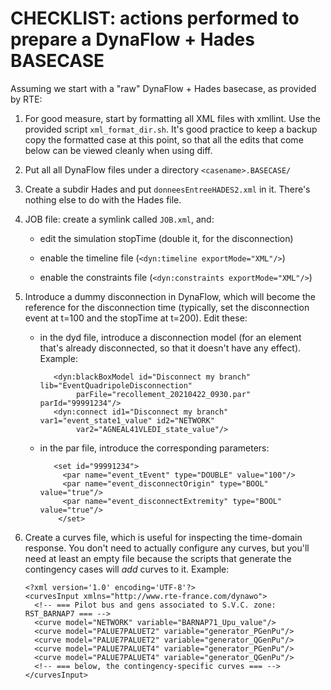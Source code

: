 
CHECKLIST: actions performed to prepare a DynaFlow + Hades BASECASE
===================================================================

Assuming we start with a "raw" DynaFlow + Hades basecase, as provided
by RTE:

  1. For good measure, start by formatting all XML files with
     xmllint. Use the provided script `xml_format_dir.sh`. It's good
     practice to keep a backup copy the formatted case at this point,
     so that all the edits that come below can be viewed cleanly when
     using diff.

  2. Put all all DynaFlow files under a directory `<casename>.BASECASE/`

  3. Create a subdir Hades and put `donneesEntreeHADES2.xml` in
     it. There's nothing else to do with the Hades file.

  4. JOB file: create a symlink called `JOB.xml`, and:
  
       * edit the simulation stopTime (double it, for the disconnection)
       
       * enable the timeline file (`<dyn:timeline exportMode="XML"/>`)
       
       * enable the constraints file (`<dyn:constraints exportMode="XML"/>`)

  5. Introduce a dummy disconnection in DynaFlow, which will become
     the reference for the disconnection time (typically, set the
     disconnection event at t=100 and the stopTime at t=200). Edit
     these:
     
       * in the dyd file, introduce a disconnection model (for an
         element that's already disconnected, so that it doesn't have
         any effect). Example:
         ```
            <dyn:blackBoxModel id="Disconnect my branch" lib="EventQuadripoleDisconnection"
                 parFile="recollement_20210422_0930.par" parId="99991234"/>
            <dyn:connect id1="Disconnect my branch" var1="event_state1_value" id2="NETWORK"
                 var2="AGNEAL41VLEDI_state_value"/>
         ```

        * in the par file, introduce the corresponding parameters:
          ```
             <set id="99991234">
               <par name="event_tEvent" type="DOUBLE" value="100"/>
               <par name="event_disconnectOrigin" type="BOOL" value="true"/>
               <par name="event_disconnectExtremity" type="BOOL" value="true"/>
              </set>
           ```

  6. Create a curves file, which is useful for inspecting the
     time-domain response. You don't need to actually configure any
     curves, but you'll need at least an empty file because the
     scripts that generate the contingency cases will *add* curves to
     it. Example:
       ```
       <?xml version='1.0' encoding='UTF-8'?>
       <curvesInput xmlns="http://www.rte-france.com/dynawo">
         <!-- === Pilot bus and gens associated to S.V.C. zone: RST_BARNAP7 === -->
         <curve model="NETWORK" variable="BARNAP71_Upu_value"/>
         <curve model="PALUE7PALUET2" variable="generator_PGenPu"/>
         <curve model="PALUE7PALUET2" variable="generator_QGenPu"/>
         <curve model="PALUE7PALUET4" variable="generator_PGenPu"/>
         <curve model="PALUE7PALUET4" variable="generator_QGenPu"/>
         <!-- === below, the contingency-specific curves === -->
       </curvesInput>
       ```

